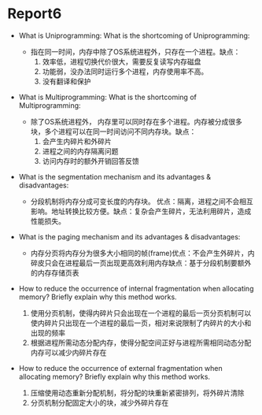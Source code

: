 # Report6



- What is Uniprogramming: What is the shortcoming of Uniprogramming:

  - 指在同一时间，内存中除了OS系统进程外，只存在一个进程。缺点：
    1. 效率低，进程切换代价很大，需要反复读写内存磁盘
    2. 功能弱，没办法同时运行多个进程，内存使用率不高。
    3. 没有翻译和保护

  

- What is Multiprogramming: What is the shortcoming of Multiprogramming:

  - 除了OS系统进程外， 内存里可以同时存在多个进程。内存被分成很多块，多个进程可以在同一时间访问不同内存块。缺点：
    1. 会产生内碎片和外碎片
    2. 进程之间的内存隔离问题
    3. 访问内存时的额外开销回答反馈



- What is the segmentation mechanism and its advantages & disadvantages:

  - 分段机制将内存分成可变长度的内存块。 优点：隔离，进程之间不会相互影响。地址转换比较方便。缺点：复杂会产生碎片，无法利用碎片，造成性能损失。

  

- What is the paging mechanism and its advantages & disadvantages:

  - 内存分页将内存分为很多大小相同的帧(frame)优点：不会产生外碎片，内碎皮只会在进程最后一页出现更高效利用内存缺点：基于分段机制要额外的内存存储页表

  

- How to reduce the occurrence of internal fragmentation when allocating memory? Briefly explain why this method works.

  1. 使用分页机制，使得内碎片只会出现在一个进程的最后一页分页机制可以使内碎片只出现在一个进程的最后一页，相对来说限制了内碎片的大小和出现的频率
  2. 根据进程所需动态分配内存，使得分配空间正好与进程所需相同动态分配内存可以减少内碎片存在

  

- How to reduce the occurrence of external fragmentation when allocating memory? Briefly explain why this method works.

  1. 压缩使用动态重新分配机制，将分配的块重新紧密排列，将外碎片清除
  2. 分页机制分配固定大小的块，减少外碎片存在